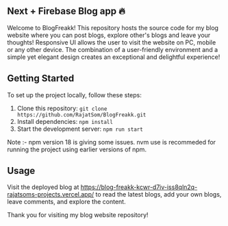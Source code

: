 ## Next + Firebase Blog app 🔥

Welcome to BlogFreakk! This repository hosts the source code for my blog website where you can post blogs, explore other's blogs and leave your thoughts! Responsive UI allows the user to visit the website on PC, mobile or any other device. The combination of a user-friendly environment and a simple yet elegant design creates an exceptional and delightful experience!

## Getting Started

To set up the project locally, follow these steps:

1. Clone this repository: `git clone https://github.com/RajatSom/BlogFreakk.git`
2. Install dependencies: `npm install`
3. Start the development server: `npm run start`

Note :- npm version 18 is giving some issues. nvm use is recommeded for 
running the project using earlier versions of npm.

## Usage

Visit the deployed blog at https://blog-freakk-kcwr-d7iv-iss8qln2q-rajatsoms-projects.vercel.app/ to read the latest blogs, add your own blogs, leave comments, and explore the content.

Thank you for visiting my blog website repository!
